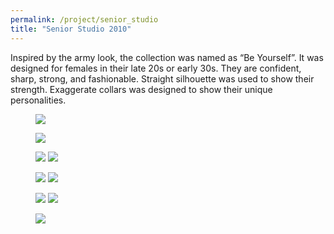 ```yaml
---
permalink: /project/senior_studio
title: "Senior Studio 2010"
---
```

Inspired by the army look, the collection was named as “Be Yourself”. It was designed for females in their late 20s or early 30s. They are confident, sharp, strong, and fashionable. Straight silhouette was used to show their strength. Exaggerate collars was designed to show their unique personalities. 
<figure>
  <a href="https://sxia2.github.io/projects_data/senior_studio/inspiration.jpg"><img src="https://sxia2.github.io/projects_data/senior_studio/inspiration.jpg"></a>
</figure>
<figure>
  <a href="https://sxia2.github.io/projects_data/senior_studio/ss-sketch.png"><img src="https://sxia2.github.io/projects_data/senior_studio/ss-sketch.png"></a>
</figure>
<figure class="half">
  <a href="https://sxia2.github.io/projects_data/senior_studio/s1-01.jpg"><img src="https://sxia2.github.io/projects_data/senior_studio/s1-01.jpg"></a>
  <a href="https://sxia2.github.io/projects_data/senior_studio/s2-01.jpg"><img src="https://sxia2.github.io/projects_data/senior_studio/s2-01.jpg"></a>
</figure>
<figure class="half">
  <a href="https://sxia2.github.io/projects_data/senior_studio/s3-01.jpg"><img src="https://sxia2.github.io/projects_data/senior_studio/s3-01.jpg"></a>
  <a href="https://sxia2.github.io/projects_data/senior_studio/s4-01.jpg"><img src="https://sxia2.github.io/projects_data/senior_studio/s4-01.jpg"></a>
</figure>
<figure class="half">
  <a href="https://sxia2.github.io/projects_data/senior_studio/d10.JPG"><img src="https://sxia2.github.io/projects_data/senior_studio/d10.JPG"></a>
  <a href="https://sxia2.github.io/projects_data/senior_studio/d20.JPG"><img src="https://sxia2.github.io/projects_data/senior_studio/d20.JPG"></a>
</figure>
<figure>
  <a href="https://sxia2.github.io/projects_data/senior_studio/d30.JPG"><img src="https://sxia2.github.io/projects_data/senior_studio/d30.JPG"></a>
</figure>